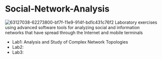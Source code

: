 # Social-Network-Analysis
![63127038-62273800-bf7f-11e9-914f-bd1c431c76f2](https://user-images.githubusercontent.com/50949470/111455134-1837a280-871e-11eb-8680-f765cf3109ae.png)
Laboratory exercises using advanced software tools for analyzing social and information networks that have spread through the Internet and mobile terminals
* Lab1: Analysis and Study of Complex Network Topologies
* Lab2:
* Lab3:
